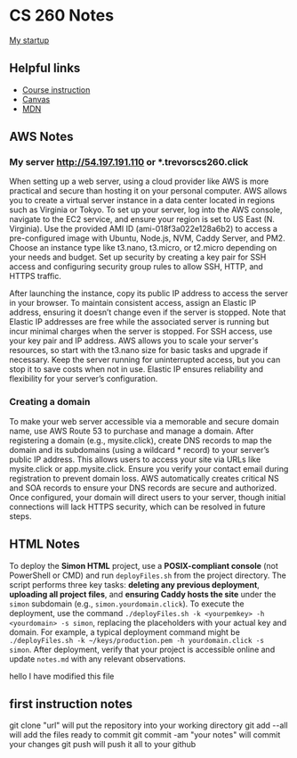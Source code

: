 # CS 260 Notes

[My startup](https://simon.cs260.click)

## Helpful links

- [Course instruction](https://github.com/webprogramming260)
- [Canvas](https://byu.instructure.com)
- [MDN](https://developer.mozilla.org)

## AWS Notes

### My server http://54.197.191.110 or *.trevorscs260.click
When setting up a web server, using a cloud provider like AWS is more practical and secure than hosting it on your personal computer. AWS allows you to create a virtual server instance in a data center located in regions such as Virginia or Tokyo. To set up your server, log into the AWS console, navigate to the EC2 service, and ensure your region is set to US East (N. Virginia). Use the provided AMI ID (ami-018f3a022e128a6b2) to access a pre-configured image with Ubuntu, Node.js, NVM, Caddy Server, and PM2. Choose an instance type like t3.nano, t3.micro, or t2.micro depending on your needs and budget. Set up security by creating a key pair for SSH access and configuring security group rules to allow SSH, HTTP, and HTTPS traffic.

After launching the instance, copy its public IP address to access the server in your browser. To maintain consistent access, assign an Elastic IP address, ensuring it doesn’t change even if the server is stopped. Note that Elastic IP addresses are free while the associated server is running but incur minimal charges when the server is stopped. For SSH access, use your key pair and IP address. AWS allows you to scale your server's resources, so start with the t3.nano size for basic tasks and upgrade if necessary. Keep the server running for uninterrupted access, but you can stop it to save costs when not in use. Elastic IP ensures reliability and flexibility for your server’s configuration.

### Creating a domain
To make your web server accessible via a memorable and secure domain name, use AWS Route 53 to purchase and manage a domain. After registering a domain (e.g., mysite.click), create DNS records to map the domain and its subdomains (using a wildcard * record) to your server’s public IP address. This allows users to access your site via URLs like mysite.click or app.mysite.click. Ensure you verify your contact email during registration to prevent domain loss. AWS automatically creates critical NS and SOA records to ensure your DNS records are secure and authorized. Once configured, your domain will direct users to your server, though initial connections will lack HTTPS security, which can be resolved in future steps.

## HTML Notes

To deploy the **Simon HTML** project, use a **POSIX-compliant console** (not PowerShell or CMD) and run `deployFiles.sh` from the project directory. The script performs three key tasks: **deleting any previous deployment**, **uploading all project files**, and **ensuring Caddy hosts the site** under the `simon` subdomain (e.g., `simon.yourdomain.click`). To execute the deployment, use the command `./deployFiles.sh -k <yourpemkey> -h <yourdomain> -s simon`, replacing the placeholders with your actual key and domain. For example, a typical deployment command might be `./deployFiles.sh -k ~/keys/production.pem -h yourdomain.click -s simon`. After deployment, verify that your project is accessible online and update `notes.md` with any relevant observations.

hello I have modified this file

## first instruction notes

git clone "url" will put the repository into your working directory
git add --all will add the files ready to commit
git commit -am "your notes" will commit your changes
git push will push it all to your github
